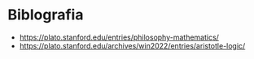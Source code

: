 # Biblografia
- https://plato.stanford.edu/entries/philosophy-mathematics/
- https://plato.stanford.edu/archives/win2022/entries/aristotle-logic/